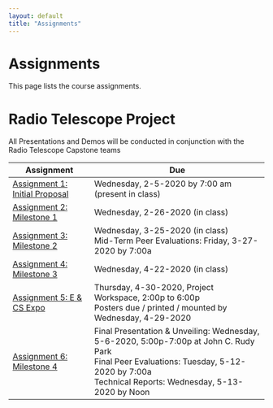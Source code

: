 ```yaml
---
layout: default
title: "Assignments"
---
```


# Assignments

This page lists the course assignments.

# Radio Telescope Project
All Presentations and Demos will be conducted in conjunction with the Radio Telescope Capstone teams

Assignment | Due
---------- | ---
[Assignment 1: Initial Proposal](assign01.html) | Wednesday, 2-5-2020 by 7:00 am (present in class)
[Assignment 2: Milestone 1](assign02.html) | Wednesday, 2-26-2020 (in class)
[Assignment 3: Milestone 2](assign03.html) | Wednesday, 3-25-2020 (in class)<br>Mid-Term Peer Evaluations: Friday, 3-27-2020 by 7:00a
[Assignment 4: Milestone 3](assign04.html) | Wednesday, 4-22-2020 (in class)
[Assignment 5: E & CS Expo](assign05.html) | Thursday, 4-30-2020, Project Workspace, 2:00p to 6:00p<br>Posters due / printed / mounted by Wednesday, 4-29-2020
[Assignment 6: Milestone 4](assign06.html) | Final Presentation & Unveiling: Wednesday, 5-6-2020, 5:00p-7:00p at John C. Rudy Park<br>Final Peer Evaluations: Tuesday, 5-12-2020 by 7:00a<br>Technical Reports: Wednesday, 5-13-2020 by Noon

<!-- vim:set wrap: -->
<!-- vim:set linebreak: -->
<!-- vim:set nolist: -->
